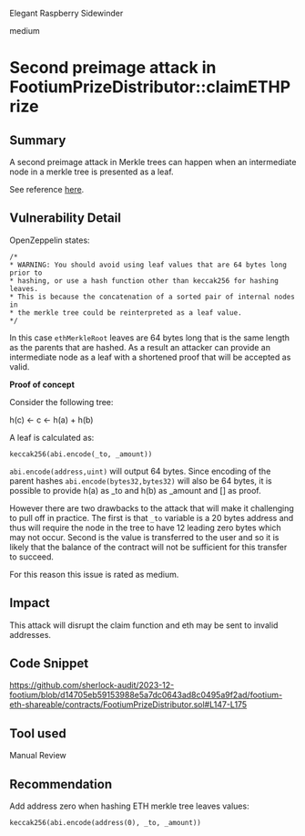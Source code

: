 Elegant Raspberry Sidewinder

medium

# Second preimage attack in FootiumPrizeDistributor::claimETHPrize

## Summary
A second preimage attack in Merkle trees can happen when an intermediate node in a merkle tree is presented as a leaf. 

See reference [here](https://www.rareskills.io/post/merkle-tree-second-preimage-attack#:~:text=The%20second%20preimage%20attack%20in,have%20multiple%20(computable)%20preimages.).

## Vulnerability Detail
OpenZeppelin states:
```solidity
/*
* WARNING: You should avoid using leaf values that are 64 bytes long prior to
* hashing, or use a hash function other than keccak256 for hashing leaves.
* This is because the concatenation of a sorted pair of internal nodes in
* the merkle tree could be reinterpreted as a leaf value.
*/
```
In this case `ethMerkleRoot` leaves are 64 bytes long that is the same length as the parents that are hashed. As a result an attacker can provide an intermediate node as a leaf with a shortened proof that will be accepted as valid.

**Proof of concept**

Consider the following tree:

h(c) <- c <- h(a) + h(b)

A leaf is calculated as:
```solidity
keccak256(abi.encode(_to, _amount))
```
`abi.encode(address,uint)` will output 64 bytes. Since encoding of the parent hashes `abi.encode(bytes32,bytes32)` will also be 64 bytes, it is possible to provide h(a) as _to and h(b) as _amount and [] as proof.

However there are two drawbacks to the attack that will make it challenging to pull off in practice. The first is that `_to` variable is a 20 bytes address and thus will require the node in the tree to have 12 leading zero bytes which may not occur. Second is the value is transferred to the user and so it is likely that the balance of the contract will not be sufficient for this transfer to succeed. 

For this reason this issue is rated as medium.

## Impact
This attack will disrupt the claim function and eth may be sent to invalid addresses.

## Code Snippet
https://github.com/sherlock-audit/2023-12-footium/blob/d14705eb59153988e5a7dc0643ad8c0495a9f2ad/footium-eth-shareable/contracts/FootiumPrizeDistributor.sol#L147-L175

## Tool used
Manual Review

## Recommendation
Add address zero when hashing ETH merkle tree leaves values:
```solidity
keccak256(abi.encode(address(0), _to, _amount))
```